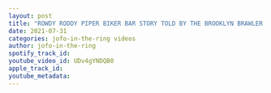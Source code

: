 ```yaml
---
layout: post
title: "ROWDY RODDY PIPER BIKER BAR STORY TOLD BY THE BROOKLYN BRAWLER | #JOFOCLIPS"
date: 2021-07-31
categories: jofo-in-the-ring videos
author: jofo-in-the-ring
spotify_track_id: 
youtube_video_id: UDv4gYNDQB0
apple_track_id: 
youtube_metadata: 
---
```

